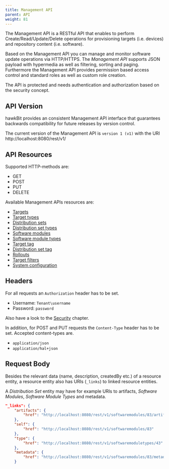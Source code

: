 ```yaml
--- 
title: Management API
parent: API
weight: 81
---
```


The Management API is a RESTful API that enables to perform Create/Read/Update/Delete operations for provisioning targets (i.e. devices) and repository content (i.e. software). 
<!--more-->

Based on the Management API you can manage and monitor software update operations via HTTP/HTTPS. The _Management API_ supports JSON payload with hypermedia as well as filtering, sorting and paging. Furthermore the Management API provides permission based access control and standard roles as well as custom role creation.  

The API is protected and needs authentication and authorization based on the security concept.

## API Version

hawkBit provides an consistent Management API interface that guarantees backwards compatibility for future releases by version control.

The current version of the Management API is `version 1 (v1)` with the URI http://localhost:8080/rest/v1/

## API Resources

Supported HTTP-methods are:

- GET
- POST
- PUT
- DELETE

Available Management APIs resources are:

- [Targets](/hawkbit/apis/mgmt/targets/)
- [Target types](/hawkbit/apis/mgmt/targettypess/)
- [Distribution sets](/hawkbit/apis/mgmt/distributionsets/)
- [Distribution set types](/hawkbit/apis/mgmt/distributionsettypes/)
- [Software modules](/hawkbit/apis/mgmt/softwaremodules/)
- [Software module types](/hawkbit/apis/mgmt/softwaremoduletypes/)
- [Target tag](/hawkbit/apis/mgmt/targettag/)
- [Distribution set tag](/hawkbit/apis/mgmt/distributionsettag/)
- [Rollouts](/hawkbit/apis/mgmt/rollouts/)
- [Target filters](/hawkbit/apis/mgmt/targetfilters/)
- [System configuration](/hawkbit/apis/mgmt/tenant/)


## Headers

For all requests an `Authorization` header has to be set.

* Username: `Tenant\username`
* Password: `password`

Also have a look to the [Security](../../concepts/authentication/) chapter.

In addition, for POST and PUT requests the `Content-Type` header has to be set. Accepted content-types are.

* `application/json`
* `application/hal+json`

## Request Body

Besides the relevant data (name, description, createdBy etc.) of a resource entity, a resource entity also has URIs (`_links`) to linked resource entities.

A _Distribution Set_ entity may have for example URIs to artifacts, _Software Modules_, _Software Module Types_ and metadata.


```json
"_links": {
    "artifacts": {
        "href": "http://localhost:8080/rest/v1/softwaremodules/83/artifacts"
    },
    "self": {
        "href": "http://localhost:8080/rest/v1/softwaremodules/83"
    },
    "type": {
        "href": "http://localhost:8080/rest/v1/softwaremoduletypes/43"
    },
    "metadata": {
        "href": "http://localhost:8080/rest/v1/softwaremodules/83/metadata?offset=0&limit=50"
    }
``` 